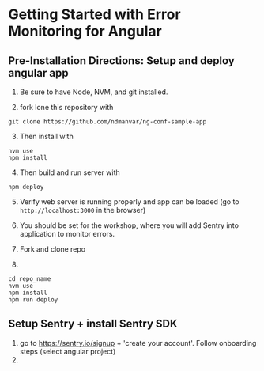 # Getting Started with Error Monitoring for Angular

## Pre-Installation Directions: Setup and deploy angular app

1. Be sure to have Node, NVM, and git installed.

2. fork lone this repository with
```
git clone https://github.com/ndmanvar/ng-conf-sample-app
```
3. Then install with
```
nvm use
npm install
```
4. Then build and run server with
```
npm deploy
```
5. Verify web server is running properly and app can be loaded (go to `http://localhost:3000` in the browser)

6. You should be set for the workshop, where you will add Sentry into application to monitor errors.

1. Fork and clone repo
2.
```
cd repo_name
nvm use
npm install
npm run deploy
```


## Setup Sentry + install Sentry SDK
1. go to https://sentry.io/signup + 'create your account'. Follow onboarding steps (select angular project)
2.
